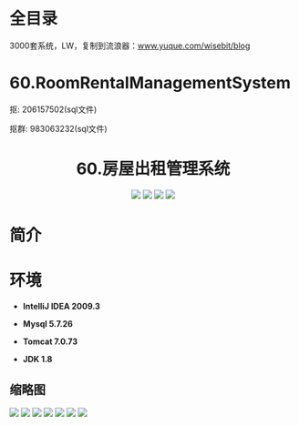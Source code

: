 # 全目录

3000套系统，LW，复制到流浪器：www.yuque.com/wisebit/blog

# 60.RoomRentalManagementSystem

<p>抠: 206157502(sql文件)</p>
<p>抠群: 983063232(sql文件)</p>

<p><h1 align="center">60.房屋出租管理系统</h1></p>


<p align="center">
	<img src="https://img.shields.io/badge/jdk-1.8-orange.svg"/>
    <img src="https://img.shields.io/badge/spring-5.x-lightgrey.svg"/>
    <img src="https://img.shields.io/badge/springmvc-3.x-blue.svg"/>
    <img src="https://img.shields.io/badge/mybatis-3.x-yellow.svg"/>
</p>

# 简介


# 环境

- <b>IntelliJ IDEA 2009.3</b>

- <b>Mysql 5.7.26</b>

- <b>Tomcat 7.0.73</b>

- <b>JDK 1.8</b>


## 缩略图

![](https://bitwise.oss-cn-heyuan.aliyuncs.com/2024/9/10/628ce9d7-fb56-49db-a44c-dedd9c0b7409.png)
![](https://bitwise.oss-cn-heyuan.aliyuncs.com/2024/9/10/b0fe89f6-814a-40e7-a208-3d8181dedd6d.png)
![](https://bitwise.oss-cn-heyuan.aliyuncs.com/2024/9/10/0da9ac7e-bd71-4d65-b924-101c7e0b7819.png)
![](https://bitwise.oss-cn-heyuan.aliyuncs.com/2024/9/10/73016427-7f65-4d5b-923e-3a7964b58158.png)
![](https://bitwise.oss-cn-heyuan.aliyuncs.com/2024/9/10/97eb1ef7-fdb2-46cf-8dab-85d17b4d7d81.png)
![](https://bitwise.oss-cn-heyuan.aliyuncs.com/2024/9/10/8304dbeb-bf19-43b2-9c9d-f3e8f78f16e0.png)
![](https://bitwise.oss-cn-heyuan.aliyuncs.com/2024/9/10/51c29b1c-adcb-4d8a-b28e-5249c07d4540.png)

